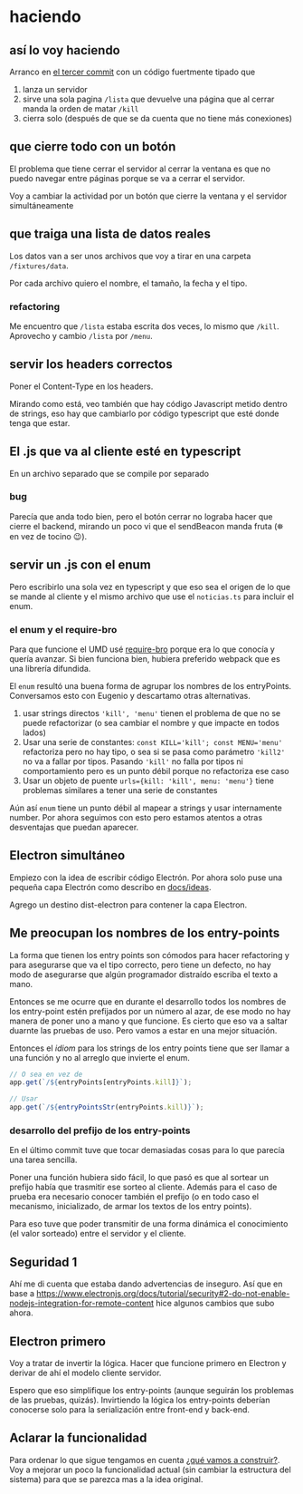 # haciendo

## así lo voy haciendo

Arranco en [el tercer commit](../../../../commit/d699113294fe033fae664c0d1fc7c5c981e6173d) con un código fuertmente tipado que 
  1. lanza un servidor
  2. sirve una sola pagina `/lista` que devuelve una página que al cerrar manda la orden de matar `/kill`
  3. cierra solo (después de que se da cuenta que no tiene más conexiones)

## que cierre todo con un botón

El problema que tiene cerrar el servidor al cerrar la ventana es que no puedo navegar entre páginas porque se va a cerrar el servidor.

Voy a cambiar la actividad por un botón que cierre la ventana y el servidor simultáneamente

## que traiga una lista de datos reales

Los datos van a ser unos archivos que voy a tirar en una carpeta `/fixtures/data`.

Por cada archivo quiero el nombre, el tamaño, la fecha y el tipo. 

### refactoring

Me encuentro que `/lista` estaba escrita dos veces, lo mismo que `/kill`. 
Aprovecho y cambio `/lista` por `/menu`.

## servir los headers correctos

Poner el Content-Type en los headers. 

Mirando como está, veo también que hay código Javascript metido dentro de strings,
eso hay que cambiarlo por código typescript que esté donde tenga que estar. 

## El .js que va al cliente esté en typescript

En un archivo separado que se compile por separado

### bug

Parecía que anda todo bien, pero el botón cerrar no lograba hacer que cierre el backend,
mirando un poco vi que el sendBeacon manda fruta (⛯ en vez de tocino 😉). 

## servir un .js con el enum

Pero escribirlo una sola vez en typescript y que eso sea el origen de lo que se mande al cliente
y el mismo archivo que use el `noticias.ts` para incluir el enum.

### el enum y el require-bro

Para que funcione el UMD usé [require-bro](https://github.com/codenautas/require-bro/blob/HEAD/LEEME.md)
porque era lo que conocía y quería avanzar. Si bien funciona bien, hubiera preferido webpack que es una librería difundida.

El `enum` resultó una buena forma de agrupar los nombres de los entryPoints. 
Conversamos esto con Eugenio y descartamo otras alternativas.
   1. usar strings directos `'kill', 'menu'` tienen el problema de que no se puede refactorizar (o sea cambiar el nombre y que impacte en todos lados)
   1. Usar una serie de constantes: `const KILL='kill'; const MENU='menu'` refactoriza pero no hay tipo, 
      o sea si se pasa como parámetro `'kill2'` no va a fallar por tipos. 
      Pasando `'kill'` no falla por tipos ni comportamiento 
      pero es un punto débil porque no refactoriza ese caso
   1. Usar un objeto de puente `urls={kill: 'kill', menu: 'menu'}` tiene problemas similares a tener una serie de constantes

Aún así `enum` tiene un punto débil al mapear a strings y usar internamente number. 
Por ahora seguimos con esto pero estamos atentos a otras desventajas que puedan aparecer.

## Electron simultáneo

Empiezo con la idea de escribir código Electrón. Por ahora solo puse una pequeña capa Electrón como describo en [docs/ideas](https://github.com/codenautas/aplicado/blob/master/docs/ideas/electron-cliente-servidor.md#de-clienteservidor-a-express).

Agrego un destino dist-electron para contener la capa Electron. 

## Me preocupan los nombres de los entry-points

La forma que tienen los entry points son cómodos para hacer refactoring y para asegurarse que va el tipo correcto,
pero tiene un defecto, no hay modo de asegurarse que algún programador distraído escriba el texto a mano. 

Entonces se me ocurre que en durante el desarrollo todos los nombres de los entry-point estén prefijados por un número al azar,
de ese modo no hay manera de poner uno a mano y que funcione.
Es cierto que eso va a saltar duarnte las pruebas de uso. Pero vamos a estar en una mejor situación.

Entonces el _idiom_ para los strings de los entry points tiene que ser llamar a una función y no al arreglo que invierte el enum.

```ts
// O sea en vez de
app.get(`/${entryPoints[entryPoints.kill]}`);

// Usar
app.get(`/${entryPointsStr(entryPoints.kill)}`);
```

### desarrollo del prefijo de los entry-points

En el último commit tuve que tocar demasiadas cosas para lo que parecía una tarea sencilla. 

Poner una función hubiera sido fácil, lo que pasó es que al sortear un prefijo había que trasmitir ese sorteo al cliente. 
Además para el caso de prueba era necesario conocer también el prefijo 
(o en todo caso el mecanismo, inicializado, de armar los textos de los entry points). 

Para eso tuve que poder transmitir de una forma dinámica el conocimiento (el valor sorteado) entre el servidor y el cliente.

## Seguridad 1

Ahí me di cuenta que estaba dando advertencias de inseguro. 
Así que en base a https://www.electronjs.org/docs/tutorial/security#2-do-not-enable-nodejs-integration-for-remote-content
hice algunos cambios que subo ahora. 

## Electron primero

Voy a tratar de invertir la lógica. 
Hacer que funcione primero en Electron y derivar de ahí el modelo cliente servidor. 

Espero que eso simplifique los entry-points (aunque seguirán los problemas de las pruebas, quizás).
Invirtiendo la lógica los entry-points deberían conocerse solo para la serialización entre front-end y back-end. 

## Aclarar la funcionalidad

Para ordenar lo que sigue tengamos en cuenta [¿qué vamos a construir?](https://github.com/codenautas/aplicado#qu%C3%A9-vamos-a-construir).
Voy a mejorar un poco la funcionalidad actual (sin cambiar la estructura del sistema) para que se parezca mas a la idea original.